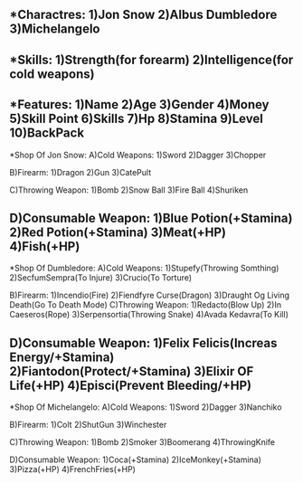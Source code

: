 *Charactres:
1)Jon Snow
2)Albus Dumbledore
3)Michelangelo
----------------------------
*Skills:
1)Strength(for forearm)
2)Intelligence(for cold weapons)
----------------------------
*Features:
1)Name
2)Age
3)Gender
4)Money
5)Skill Point
6)Skills
7)Hp
8)Stamina
9)Level
10)BackPack
----------------------------
*Shop Of Jon Snow:
A)Cold Weapons:
1)Sword 2)Dagger 3)Chopper

B)Firearm:
1)Dragon 2)Gun 3)CatePult

C)Throwing Weapon:
1)Bomb 2)Snow Ball 3)Fire Ball 4)Shuriken
 
D)Consumable Weapon:
1)Blue Potion(+Stamina) 2)Red Potion(+Stamina) 3)Meat(+HP) 4)Fish(+HP)
----------------------------
*Shop Of Dumbledore:
A)Cold Weapons:
1)Stupefy(Throwing Somthing) 2)SecfumSempra(To Injure) 3)Crucio(To Torture)

B)Firearm:
1)Incendio(Fire) 2)Fiendfyre Curse(Dragon) 3)Draught Og Living Death(Go To Death Mode)
C)Throwing Weapon:
1)Redacto(Blow Up) 2)In Caeseros(Rope) 3)Serpensortia(Throwing Snake) 4)Avada Kedavra(To Kill)
 
D)Consumable Weapon:
1)Felix Felicis(Increas Energy/+Stamina) 2)Fiantodon(Protect/+Stamina) 3)Elixir OF Life(+HP) 4)Episci(Prevent Bleeding/+HP)
----------------------------
*Shop Of Michelangelo:
A)Cold Weapons:
1)Sword 2)Dagger 3)Nanchiko

B)Firearm:
1)Colt 2)ShutGun 3)Winchester

C)Throwing Weapon:
1)Bomb 2)Smoker 3)Boomerang 4)ThrowingKnife
 
D)Consumable Weapon:
1)Coca(+Stamina) 2)IceMonkey(+Stamina) 3)Pizza(+HP) 4)FrenchFries(+HP)
 
